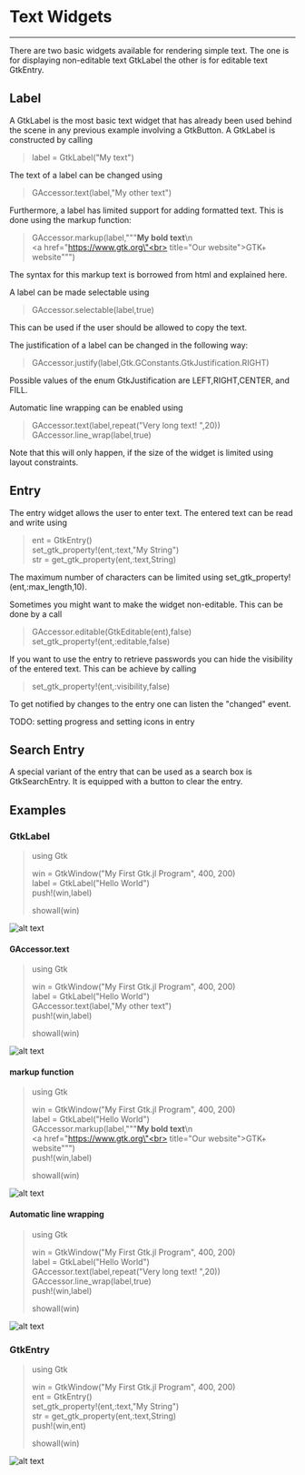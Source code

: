 # Text Widgets
---
There are two basic widgets available for rendering simple text. The one is for displaying non-editable text GtkLabel the other is for editable text GtkEntry.

## Label
A GtkLabel is the most basic text widget that has already been used behind the scene in any previous example involving a GtkButton. A GtkLabel is constructed by calling

>label = GtkLabel("My text")

The text of a label can be changed using

>GAccessor.text(label,"My other text")

Furthermore, a label has limited support for adding formatted text. This is done using the markup function:

>GAccessor.markup(label,"""<b>My bold text</b>\n<br>
                          <a href=\"https://www.gtk.org\"<br>
                         title=\"Our website\">GTK+ website</a>""")
                         
The syntax for this markup text is borrowed from html and explained here.

A label can be made selectable using

>GAccessor.selectable(label,true)

This can be used if the user should be allowed to copy the text.

The justification of a label can be changed in the following way:

>GAccessor.justify(label,Gtk.GConstants.GtkJustification.RIGHT)

Possible values of the enum GtkJustification are LEFT,RIGHT,CENTER, and FILL.

Automatic line wrapping can be enabled using

>GAccessor.text(label,repeat("Very long text! ",20))<br>
>GAccessor.line_wrap(label,true)

Note that this will only happen, if the size of the widget is limited using layout constraints.

## Entry
The entry widget allows the user to enter text. The entered text can be read and write using

>ent = GtkEntry()<br>
>set_gtk_property!(ent,:text,"My String")<br>
>str = get_gtk_property(ent,:text,String)

The maximum number of characters can be limited using set_gtk_property!(ent,:max_length,10).

Sometimes you might want to make the widget non-editable. This can be done by a call

>GAccessor.editable(GtkEditable(ent),false)<br>
>set_gtk_property!(ent,:editable,false)

If you want to use the entry to retrieve passwords you can hide the visibility of the entered text. This can be achieve by calling

>set_gtk_property!(ent,:visibility,false)

To get notified by changes to the entry one can listen the "changed" event.

TODO: setting progress and setting icons in entry

## Search Entry
A special variant of the entry that can be used as a search box is GtkSearchEntry. It is equipped with a button to clear the entry.

## Examples
### GtkLabel
>using Gtk
>
>win = GtkWindow("My First Gtk.jl Program", 400, 200)<br>
>label = GtkLabel("Hello World")<br>
>push!(win,label)<br>
>
>showall(win)

![alt text](https://github.com/mikolajhojda/Gtk.jl/blob/master/docs/src/assets/gtklabel.png)

#### GAccessor.text
>using Gtk
>
>win = GtkWindow("My First Gtk.jl Program", 400, 200)<br>
>label = GtkLabel("Hello World")<br>
>GAccessor.text(label,"My other text")<br>
>push!(win,label)
>
>showall(win)

![alt text](https://github.com/mikolajhojda/Gtk.jl/blob/master/docs/src/assets/GAccessor.text.png)

#### markup function
>using Gtk
>
>win = GtkWindow("My First Gtk.jl Program", 400, 200)<br>
>label = GtkLabel("Hello World")<br>
>GAccessor.markup(label,"""<b>My bold text</b>\n<br>
>                          <a href=\"https://www.gtk.org\"<br>
>                         title=\"Our website\">GTK+ website</a>""")<br>
>push!(win,label)
>
>showall(win)

![alt text](https://github.com/mikolajhojda/Gtk.jl/blob/master/docs/src/assets/markup%20function.png)

#### Automatic line wrapping
>using Gtk
>
>win = GtkWindow("My First Gtk.jl Program", 400, 200)<br>
>label = GtkLabel("Hello World")<br>
>GAccessor.text(label,repeat("Very long text! ",20))<br>
>GAccessor.line_wrap(label,true)<br>
>push!(win,label)
>
>showall(win)

![alt text](https://github.com/mikolajhojda/Gtk.jl/blob/master/docs/src/assets/automatic%20line%20wrapping.png)

### GtkEntry
>using Gtk
>
>win = GtkWindow("My First Gtk.jl Program", 400, 200)<br>
>ent = GtkEntry()<br>
>set_gtk_property!(ent,:text,"My String")<br>
>str = get_gtk_property(ent,:text,String)<br>
>push!(win,ent)
>
>showall(win)

![alt text](https://github.com/mikolajhojda/Gtk.jl/blob/master/docs/src/assets/gtkentry.png)
